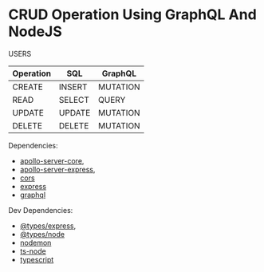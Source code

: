 # CRUD Operation Using GraphQL And NodeJS

USERS

| Operation | SQL    | GraphQL  |
| --------- | ------ | -------- |
| CREATE    | INSERT | MUTATION |
| READ      | SELECT | QUERY    |
| UPDATE    | UPDATE | MUTATION |
| DELETE    | DELETE | MUTATION |

Dependencies:

- [apollo-server-core](https://www.npmjs.com/package/apollo-server-core),
- [apollo-server-express](https://www.npmjs.com/package/apollo-server-express),
- [cors](https://www.npmjs.com/package/cors)
- [express](https://www.npmjs.com/package/express)
- [graphql](https://www.npmjs.com/package/graphql)

Dev Dependencies:

- [@types/express](https://www.npmjs.com/package/@types/express),
- [@types/node](https://www.npmjs.com/package/@types/node)
- [nodemon](https://www.npmjs.com/package/nodemon)
- [ts-node](https://www.npmjs.com/package/ts-node)
- [typescript](https://www.npmjs.com/package/typescript)
